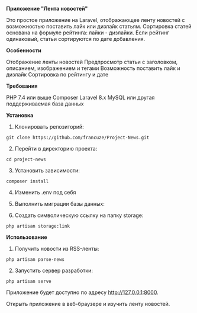 **Приложение "Лента новостей"**

Это простое приложение на Laravel, отображающее ленту новостей с возможностью поставить лайк или дизлайк статьям. Сортировка статей основана на формуле рейтинга: лайки - дизлайки. Если рейтинг одинаковый, статьи сортируются по дате добавления.

**Особенности**

Отображение ленты новостей
Предпросмотр статьи с заголовком, описанием, изображением и тегами
Возможность поставить лайк и дизлайк
Сортировка по рейтингу и дате

**Требования**

PHP 7.4 или выше
Composer
Laravel 8.x
MySQL или другая поддерживаемая база данных

**Установка**

1) Клонировать репозиторий:

```
git clone https://github.com/francuze/Project-News.git
```

2) Перейти в директорию проекта:
```
cd project-news
```

3) Установить зависимости:
```
composer install
```

4) Изменить .env под себя

5) Выполнить миграции базы данных:

6) Создать символическую ссылку на папку storage:

```
php artisan storage:link
```

**Использование**

1) Получить новости из RSS-ленты:
```
php artisan parse-news
```
2) Запустить сервер разработки:

```
php artisan serve
```
Приложение будет доступно по адресу http://127.0.0.1:8000.

Открыть приложение в веб-браузере и изучить ленту новостей.

